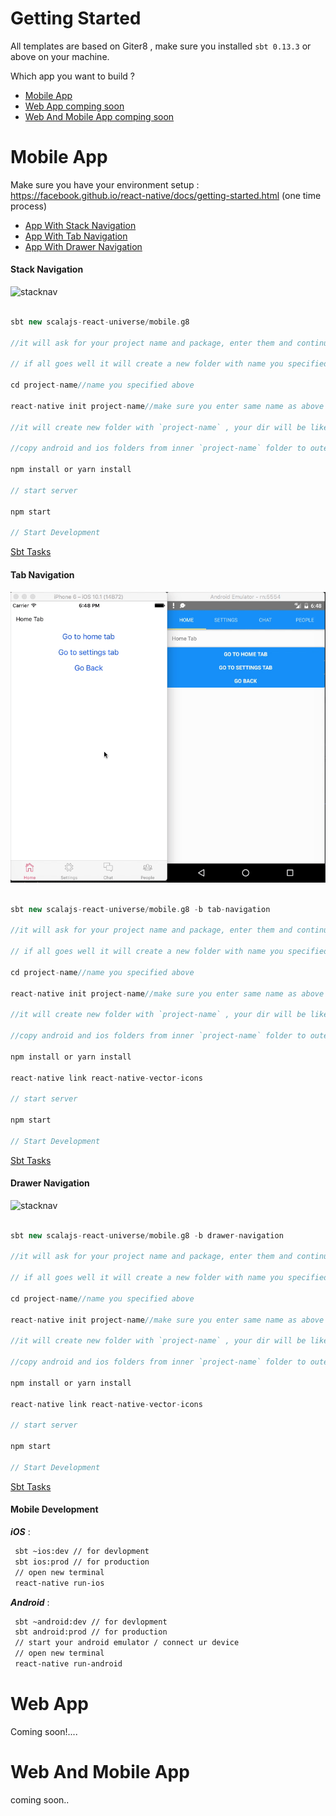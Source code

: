 # Getting Started

All templates are based on Giter8 , make sure you installed `sbt 0.13.3` or above on your machine.

Which app you want to build ? 

- [Mobile App](#mobile-app)
- [Web App comping soon](#web-app)
- [Web And Mobile App comping soon](#web-and-mobile-app)




# Mobile App

Make sure you have your environment setup : https://facebook.github.io/react-native/docs/getting-started.html (one time process)


- [App With Stack Navigation](#stack-navigation)
- [App With Tab Navigation](#tab-navigation)
- [App With Drawer Navigation](#drawer-navigation)


#### Stack Navigation

![stacknav](stacknav.gif)


```scala

sbt new scalajs-react-universe/mobile.g8

//it will ask for your project name and package, enter them and continue

// if all goes well it will create a new folder with name you specified above

cd project-name//name you specified above

react-native init project-name//make sure you enter same name as above

//it will create new folder with `project-name` , your dir will be like `project-name`/`project-name`.

//copy android and ios folders from inner `project-name` folder to outer `project-name` folder and then delete inner `project-name` folder.

npm install or yarn install

// start server 

npm start

// Start Development

```
[Sbt Tasks](#mobile-development)


#### Tab Navigation

![stacknav](tabnav.gif)


```scala

sbt new scalajs-react-universe/mobile.g8 -b tab-navigation

//it will ask for your project name and package, enter them and continue

// if all goes well it will create a new folder with name you specified above

cd project-name//name you specified above

react-native init project-name//make sure you enter same name as above

//it will create new folder with `project-name` , your dir will be like `project-name`/`project-name`.

//copy android and ios folders from inner `project-name` folder to outer `project-name` folder and then delete inner `project-name` folder.

npm install or yarn install

react-native link react-native-vector-icons

// start server

npm start

// Start Development

```
[Sbt Tasks](#mobile-development)


#### Drawer Navigation

![stacknav](drawernav.gif)


```scala

sbt new scalajs-react-universe/mobile.g8 -b drawer-navigation

//it will ask for your project name and package, enter them and continue

// if all goes well it will create a new folder with name you specified above

cd project-name//name you specified above

react-native init project-name//make sure you enter same name as above

//it will create new folder with `project-name` , your dir will be like `project-name`/`project-name`.

//copy android and ios folders from inner `project-name` folder to outer `project-name` folder and then delete inner `project-name` folder.

npm install or yarn install

react-native link react-native-vector-icons

// start server

npm start

// Start Development

```
[Sbt Tasks](#mobile-development)





#### Mobile Development

***iOS*** :

```sh
 sbt ~ios:dev // for devlopment
 sbt ios:prod // for production
 // open new terminal
 react-native run-ios
```

***Android*** :

```sh
 sbt ~android:dev // for devlopment
 sbt android:prod // for production
 // start your android emulator / connect ur device
 // open new terminal
 react-native run-android
```

# Web App

Coming soon!....


# Web And Mobile App

coming soon..

